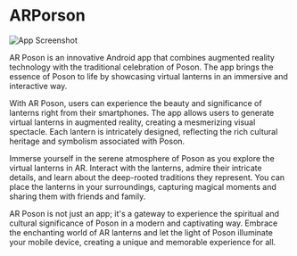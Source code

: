
# ARPorson

![App Screenshot](https://via.placeholder.com/468x300?text=App+Screenshot+Here)

AR Poson is an innovative Android app that combines augmented reality technology with the traditional celebration of Poson. The app brings the essence of Poson to life by showcasing virtual lanterns in an immersive and interactive way.

With AR Poson, users can experience the beauty and significance of lanterns right from their smartphones. The app allows users to generate virtual lanterns in augmented reality, creating a mesmerizing visual spectacle. Each lantern is intricately designed, reflecting the rich cultural heritage and symbolism associated with Poson.

Immerse yourself in the serene atmosphere of Poson as you explore the virtual lanterns in AR. Interact with the lanterns, admire their intricate details, and learn about the deep-rooted traditions they represent. You can place the lanterns in your surroundings, capturing magical moments and sharing them with friends and family.

AR Poson is not just an app; it's a gateway to experience the spiritual and cultural significance of Poson in a modern and captivating way. Embrace the enchanting world of AR lanterns and let the light of Poson illuminate your mobile device, creating a unique and memorable experience for all.

